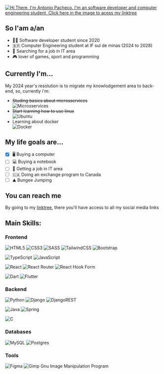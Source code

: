 [![Hi There, I'm Antonio Pacheco. I'm an software developer and computer engineering student. Click here in the image to acess my linktree](https://github.com/AntonioPGR/AntonioPGR/assets/86210494/80ba25e2-680b-4fd1-97cc-714b9ef2fdb1)](https://linktr.ee/antoniopgr)

## So I'am a/an
- 🧑‍💻 Software developer student since 2020
- 🇧🇷 Computer Engineering student at IF sul de minas (2024 to 2028)
- 💼 Searching for a job in IT area
- 🎮 lover of games, sport and programming

## Currently I'm...
My 2024 year's resolution is to migrate my knowlodgement area to back-end, so, currently i'm:
  - ~~Studing basics about microsservices~~ <br>
    ![Microsservices](https://github.com/AntonioPGR/AntonioPGR/assets/86210494/fa8ea9ef-c4d3-4ee0-aa33-462a4c439a37)
  - ~~Start learning how to use linux~~ <br>
    ![Ubuntu](https://img.shields.io/badge/Ubuntu-E95420?style=for-the-badge&logo=ubuntu&logoColor=white)
  - Learning about docker <br>
    ![Docker](https://img.shields.io/badge/docker-%230db7ed.svg?style=for-the-badge&logo=docker&logoColor=white)

## My life goals are...
- [x] 🖥️ Buying a computer
- [ ] 💻 Buying a notebook
- [ ] 💼 Getting a job in IT area
- [ ] 🇨🇦 Doing an exchange program to Canada
- [ ] ⛰️ Bungee Jumping

## You can reach me
By going to my [linktree](mailto:antoninhopgr@gmail.com), there you'll have access to all my social media links

## Main Skills:
### Frontend
![HTML5](https://img.shields.io/badge/html5-%23E34F26.svg?style=for-the-badge&logo=html5&logoColor=white) 
![CSS3](https://img.shields.io/badge/css3-%231572B6.svg?style=for-the-badge&logo=css3&logoColor=white) 
![SASS](https://img.shields.io/badge/SASS-hotpink.svg?style=for-the-badge&logo=SASS&logoColor=white)
![TailwindCSS](https://img.shields.io/badge/tailwindcss-%2338B2AC.svg?style=for-the-badge&logo=tailwind-css&logoColor=white)
![Bootstrap](https://img.shields.io/badge/bootstrap-%238511FA.svg?style=for-the-badge&logo=bootstrap&logoColor=white)
<br>

![TypeScript](https://img.shields.io/badge/typescript-%23007ACC.svg?style=for-the-badge&logo=typescript&logoColor=white) 
![JavaScript](https://img.shields.io/badge/javascript-%23323330.svg?style=for-the-badge&logo=javascript&logoColor=%23F7DF1E) 
<br> 

![React](https://img.shields.io/badge/react-%2320232a.svg?style=for-the-badge&logo=react&logoColor=%2361DAFB)
![React Router](https://img.shields.io/badge/React_Router-CA4245?style=for-the-badge&logo=react-router&logoColor=white)
![React Hook Form](https://img.shields.io/badge/React%20Hook%20Form-%23EC5990.svg?style=for-the-badge&logo=reacthookform&logoColor=white)
<br>

![Dart](https://img.shields.io/badge/dart-%230175C2.svg?style=for-the-badge&logo=dart&logoColor=white)
![Flutter](https://img.shields.io/badge/Flutter-%2302569B.svg?style=for-the-badge&logo=Flutter&logoColor=white)
<br>

### Backend
![Python](https://img.shields.io/badge/python-3670A0?style=for-the-badge&logo=python&logoColor=ffdd54) 
![Django](https://img.shields.io/badge/django-%23092E20.svg?style=for-the-badge&logo=django&logoColor=white)
![DjangoREST](https://img.shields.io/badge/DJANGO-REST-ff1709?style=for-the-badge&logo=django&logoColor=white&color=ff1709&labelColor=gray)
<br> 

![Java](https://img.shields.io/badge/java-%23ED8B00.svg?style=for-the-badge&logo=openjdk&logoColor=white) 
![Spring](https://img.shields.io/badge/spring-%236DB33F.svg?style=for-the-badge&logo=spring&logoColor=white)
<br> 

![C](https://img.shields.io/badge/c-%2300599C.svg?style=for-the-badge&logo=c&logoColor=white) 
<br>

### Databases
![MySQL](https://img.shields.io/badge/mysql-4479A1.svg?style=for-the-badge&logo=mysql&logoColor=white)
![Postgres](https://img.shields.io/badge/postgres-%23316192.svg?style=for-the-badge&logo=postgresql&logoColor=white)

### Tools
![Figma](https://img.shields.io/badge/figma-%23F24E1E.svg?style=for-the-badge&logo=figma&logoColor=white)
![Gimp Gnu Image Manipulation Program](https://img.shields.io/badge/Gimp-657D8B?style=for-the-badge&logo=gimp&logoColor=FFFFFF) 
<br>
